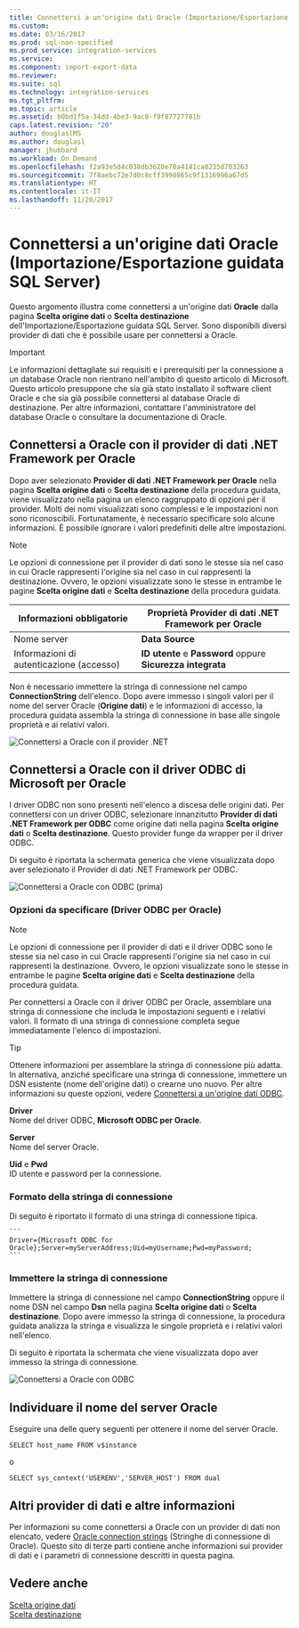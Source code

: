 ```yaml
---
title: Connettersi a un'origine dati Oracle (Importazione/Esportazione guidata SQL Server) | Microsoft Docs
ms.custom: 
ms.date: 03/16/2017
ms.prod: sql-non-specified
ms.prod_service: integration-services
ms.service: 
ms.component: import-export-data
ms.reviewer: 
ms.suite: sql
ms.technology: integration-services
ms.tgt_pltfrm: 
ms.topic: article
ms.assetid: b0bd1f5a-34dd-4be3-9ac8-f9f87727781b
caps.latest.revision: "20"
author: douglaslMS
ms.author: douglasl
manager: jhubbard
ms.workload: On Demand
ms.openlocfilehash: f2a93e5d4c038db3620e78a4141ca8235d703263
ms.sourcegitcommit: 7f8aebc72e7d0c8cff3990865c9f1316996a67d5
ms.translationtype: HT
ms.contentlocale: it-IT
ms.lasthandoff: 11/20/2017
---
```

# <a name="connect-to-an-oracle-data-source-sql-server-import-and-export-wizard"></a>Connettersi a un'origine dati Oracle (Importazione/Esportazione guidata SQL Server)
Questo argomento illustra come connettersi a un'origine dati **Oracle** dalla pagina **Scelta origine dati** o **Scelta destinazione** dell'Importazione/Esportazione guidata SQL Server. Sono disponibili diversi provider di dati che è possibile usare per connettersi a Oracle.

> [!IMPORTANT]
> Le informazioni dettagliate sui requisiti e i prerequisiti per la connessione a un database Oracle non rientrano nell'ambito di questo articolo di Microsoft. Questo articolo presuppone che sia già stato installato il software client Oracle e che sia già possibile connettersi al database Oracle di destinazione. Per altre informazioni, contattare l'amministratore del database Oracle o consultare la documentazione di Oracle.

## <a name="connect-to-oracle-with-the-net-framework-data-provider-for-oracle"></a>Connettersi a Oracle con il provider di dati .NET Framework per Oracle
Dopo aver selezionato **Provider di dati .NET Framework per Oracle** nella pagina **Scelta origine dati** o **Scelta destinazione** della procedura guidata, viene visualizzato nella pagina un elenco raggruppato di opzioni per il provider. Molti dei nomi visualizzati sono complessi e le impostazioni non sono riconoscibili. Fortunatamente, è necessario specificare solo alcune informazioni. È possibile ignorare i valori predefiniti delle altre impostazioni.

> [!NOTE]
> Le opzioni di connessione per il provider di dati sono le stesse sia nel caso in cui Oracle rappresenti l'origine sia nel caso in cui rappresenti la destinazione. Ovvero, le opzioni visualizzate sono le stesse in entrambe le pagine **Scelta origine dati** e **Scelta destinazione** della procedura guidata.

|Informazioni obbligatorie|Proprietà Provider di dati .NET Framework per Oracle|
|---|---|
|Nome server|**Data Source**|
|Informazioni di autenticazione (accesso)|**ID utente** e **Password** oppure **Sicurezza integrata**|

Non è necessario immettere la stringa di connessione nel campo **ConnectionString** dell'elenco. Dopo avere immesso i singoli valori per il nome del server Oracle (**Origine dati**) e le informazioni di accesso, la procedura guidata assembla la stringa di connessione in base alle singole proprietà e ai relativi valori. 

![Connettersi a Oracle con il provider .NET](../../integration-services/import-export-data/media/connect-to-oracle-with-net-provider.jpg)

## <a name="connect-to-oracle-with-the-microsoft-odbc-driver-for-oracle"></a>Connettersi a Oracle con il driver ODBC di Microsoft per Oracle
I driver ODBC non sono presenti nell'elenco a discesa delle origini dati. Per connettersi con un driver ODBC, selezionare innanzitutto **Provider di dati .NET Framework per ODBC** come origine dati nella pagina **Scelta origine dati** o **Scelta destinazione**. Questo provider funge da wrapper per il driver ODBC.

Di seguito è riportata la schermata generica che viene visualizzata dopo aver selezionato il Provider di dati .NET Framework per ODBC.

![Connettersi a Oracle con ODBC (prima)](../../integration-services/import-export-data/media/connect-to-sql-with-odbc-before.jpg)

### <a name="options-to-specify-odbc-driver-for-oracle"></a>Opzioni da specificare (Driver ODBC per Oracle)

> [!NOTE]
> Le opzioni di connessione per il provider di dati e il driver ODBC sono le stesse sia nel caso in cui Oracle rappresenti l'origine sia nel caso in cui rappresenti la destinazione. Ovvero, le opzioni visualizzate sono le stesse in entrambe le pagine **Scelta origine dati** e **Scelta destinazione** della procedura guidata.

Per connettersi a Oracle con il driver ODBC per Oracle, assemblare una stringa di connessione che includa le impostazioni seguenti e i relativi valori. Il formato di una stringa di connessione completa segue immediatamente l'elenco di impostazioni.

> [!TIP]
> Ottenere informazioni per assemblare la stringa di connessione più adatta. In alternativa, anziché specificare una stringa di connessione, immettere un DSN esistente (nome dell'origine dati) o crearne uno nuovo. Per altre informazioni su queste opzioni, vedere [Connettersi a un'origine dati ODBC](../../integration-services/import-export-data/connect-to-an-odbc-data-source-sql-server-import-and-export-wizard.md).

**Driver**  
Nome del driver ODBC, **Microsoft ODBC per Oracle**.

**Server**  
Nome del server Oracle. 

**Uid** e **Pwd**   
ID utente e password per la connessione.

### <a name="connection-string-format"></a>Formato della stringa di connessione
Di seguito è riportato il formato di una stringa di connessione tipica.

    ```
    Driver={Microsoft ODBC for Oracle};Server=myServerAddress;Uid=myUsername;Pwd=myPassword;
    ```

### <a name="enter-the-connection-string"></a>Immettere la stringa di connessione
Immettere la stringa di connessione nel campo **ConnectionString** oppure il nome DSN nel campo **Dsn** nella pagina **Scelta origine dati** o **Scelta destinazione**. Dopo avere immesso la stringa di connessione, la procedura guidata analizza la stringa e visualizza le singole proprietà e i relativi valori nell'elenco.

Di seguito è riportata la schermata che viene visualizzata dopo aver immesso la stringa di connessione.

![Connettersi a Oracle con ODBC](../../integration-services/import-export-data/media/connect-to-oracle-with-odbc.jpg)

## <a name="whats-my-oracle-server-name"></a>Individuare il nome del server Oracle
Eseguire una delle query seguenti per ottenere il nome del server Oracle.

`SELECT host_name FROM v$instance`

o

`SELECT sys_context('USERENV','SERVER_HOST') FROM dual`

## <a name="other-data-providers-and-more-info"></a>Altri provider di dati e altre informazioni
Per informazioni su come connettersi a Oracle con un provider di dati non elencato, vedere [Oracle connection strings](https://www.connectionstrings.com/oracle/) (Stringhe di connessione di Oracle). Questo sito di terze parti contiene anche informazioni sui provider di dati e i parametri di connessione descritti in questa pagina.

## <a name="see-also"></a>Vedere anche
[Scelta origine dati](../../integration-services/import-export-data/choose-a-data-source-sql-server-import-and-export-wizard.md)  
[Scelta destinazione](../../integration-services/import-export-data/choose-a-destination-sql-server-import-and-export-wizard.md)

